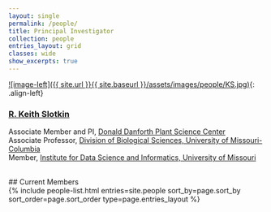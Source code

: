 ```yaml
---
layout: single
permalink: /people/
title: Principal Investigator
collection: people
entries_layout: grid
classes: wide
show_excerpts: true
---
```

[![image-left]({{ site.url }}{{ site.baseurl }}/assets/images/people/KS.jpg)](https://www.danforthcenter.org/our-work/principal-investigators/r-keith-slotkin/){: .align-left}
### [**R. Keith Slotkin**](https://www.danforthcenter.org/our-work/principal-investigators/r-keith-slotkin/)  
Associate Member and PI, [Donald Danforth Plant Science Center](https://www.danforthcenter.org/)  
Associate Professor, [Division of Biological Sciences, University of Missouri-Columbia](https://biology.missouri.edu)  
Member, [Institute for Data Science and Informatics, University of Missouri](https://muidsi.missouri.edu)

<a href="http://scholar.google.com/citations?user=jkJlkSYAAAAJ" itemprop="sameAs" rel="nofollow noopener noreferrer">
  <i class="fab fa-google" aria-hidden="true"></i></a>
<a href="https://orcid.org/0000-0001-9582-3533" itemprop="sameAs" rel="nofollow noopener noreferrer">
  <i class="fas fa-info-circle" aria-hidden="true" style="color:#ABC953"></i></a>
<a title='Email' href="mailto:kslotkin@danforthcenter.org">
  <i class="fas fa-envelope fa-fw" style="color:#000000"></i></a>
<a title="Twitter" href="https://twitter.com/Slotkin_Lab">
  <i class="fab fa-fw fa-twitter" style="color:#00acee"></i></a>

<br>
## Current Members
<section class="page__content cf">

<div class="entries-{{ page.entries_layout }}">
  {% include people-list.html entries=site.people sort_by=page.sort_by sort_order=page.sort_order type=page.entries_layout %}
</div>
</section>

